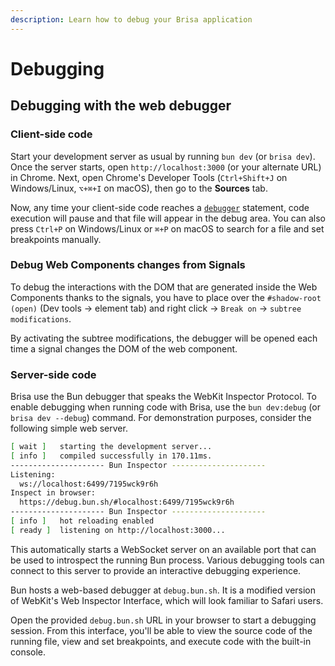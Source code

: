 ```yaml
---
description: Learn how to debug your Brisa application
---
```


# Debugging

## Debugging with the web debugger

### Client-side code

Start your development server as usual by running `bun dev` (or `brisa dev`). Once the server starts, open `http://localhost:3000` (or your alternate URL) in Chrome. Next, open Chrome's Developer Tools (`Ctrl+Shift+J` on Windows/Linux, `⌥+⌘+I` on macOS), then go to the **Sources** tab.

Now, any time your client-side code reaches a [`debugger`](https://developer.mozilla.org/docs/Web/JavaScript/Reference/Statements/debugger) statement, code execution will pause and that file will appear in the debug area. You can also press `Ctrl+P` on Windows/Linux or `⌘+P` on macOS to search for a file and set breakpoints manually.

### Debug Web Components changes from Signals

To debug the interactions with the DOM that are generated inside the Web Components thanks to the signals, you have to place over the `#shadow-root (open)` (Dev tools → element tab) and right click → `Break on` → `subtree modifications`.

By activating the subtree modifications, the debugger will be opened each time a signal changes the DOM of the web component.

### Server-side code

Brisa use the Bun debugger that speaks the WebKit Inspector Protocol. To enable debugging when running code with Brisa, use the `bun dev:debug` (or `brisa dev --debug`) command. For demonstration purposes, consider the following simple web server.

```sh
[ wait ]   starting the development server...
[ info ]   compiled successfully in 170.11ms.
--------------------- Bun Inspector ---------------------
Listening:
  ws://localhost:6499/7195wck9r6h
Inspect in browser:
  https://debug.bun.sh/#localhost:6499/7195wck9r6h
--------------------- Bun Inspector ---------------------
[ info ]   hot reloading enabled
[ ready ]  listening on http://localhost:3000...
```

This automatically starts a WebSocket server on an available port that can be used to introspect the running Bun process. Various debugging tools can connect to this server to provide an interactive debugging experience.

Bun hosts a web-based debugger at `debug.bun.sh`. It is a modified version of WebKit's Web Inspector Interface, which will look familiar to Safari users.

Open the provided `debug.bun.sh` URL in your browser to start a debugging session. From this interface, you'll be able to view the source code of the running file, view and set breakpoints, and execute code with the built-in console.
